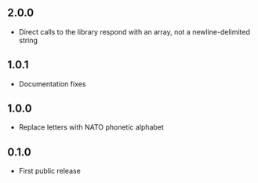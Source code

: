 2.0.0
-----
* Direct calls to the library respond with an array, not a newline-delimited string

1.0.1
-----
* Documentation fixes

1.0.0
-----
* Replace letters with NATO phonetic alphabet

0.1.0
-----
* First public release
